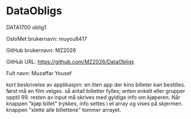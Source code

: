 # DataObligs
DATA1700
oblig1

OsloMet brukernavn: muyou8417

GitHub brukernavn: MZ2026

GitHub URL: https://github.com/MZ2026/DataObligs

Fult navn: Muzaffar Yousef

kort beskrivelse av applikasjon: 
en liten app der kino billeter kan bestilles. først må en film velges. 
så antall billetter fylles; enten enkelt eller grupper opptil 99. 
resten av input må skrives med gyldige info om kjøperen.
Når knappen "kjøp billet" trykkes, info settes i et array og vises på skjermen.
knappen "slette alle billettene" tommer arrayet.

